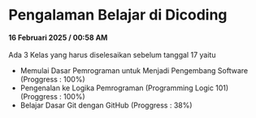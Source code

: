 # Pengalaman Belajar di Dicoding

**16 Februari 2025 / 00:58 AM**<br>  
Ada 3 Kelas yang harus diselesaikan sebelum tanggal 17 yaitu 
* Memulai Dasar Pemrograman untuk Menjadi Pengembang Software (Proggress : 100%)
* Pengenalan ke Logika Pemrograman (Programming Logic 101) (Proggress : 100%)
* Belajar Dasar Git dengan GitHub (Proggress : 38%)
